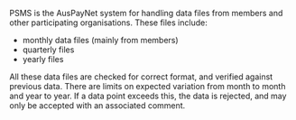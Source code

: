 PSMS is the AusPayNet system for handling data files from members and other participating organisations.
These files include:
* monthly data files (mainly from members)
* quarterly files
* yearly files

All these data files are checked for correct format, and verified against previous data. There are limits on expected variation from month to month and year to year. If a data point exceeds this, the data is rejected, and may only be accepted with an associated comment.
